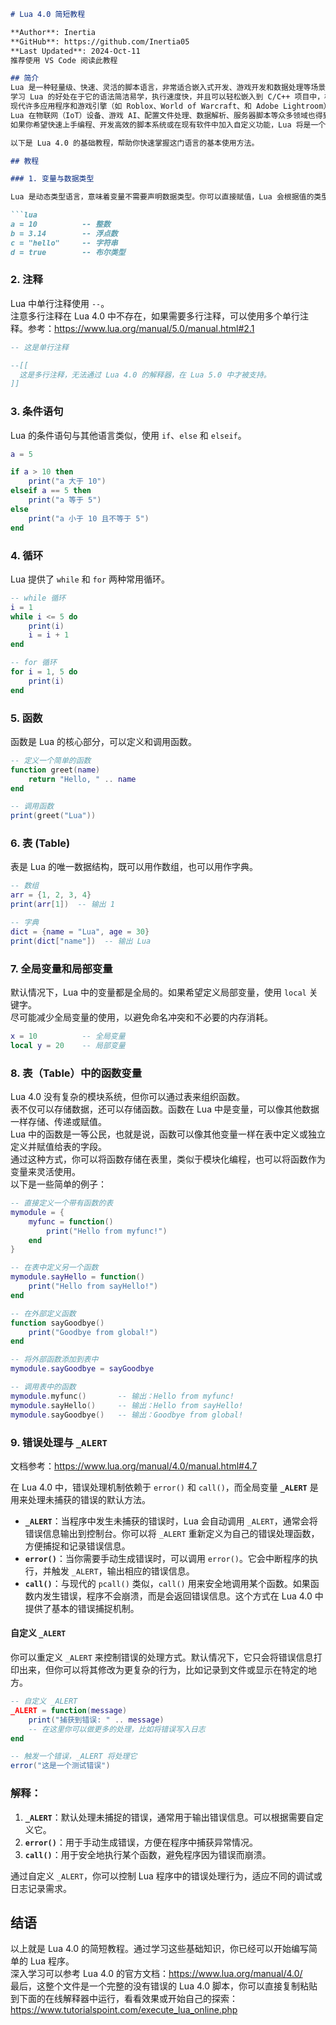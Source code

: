 ```markdown
# Lua 4.0 简短教程

**Author**: Inertia  
**GitHub**: https://github.com/Inertia05  
**Last Updated**: 2024-Oct-11  
推荐使用 VS Code 阅读此教程

## 简介
Lua 是一种轻量级、快速、灵活的脚本语言，非常适合嵌入式开发、游戏开发和数据处理等场景。  
学习 Lua 的好处在于它的语法简洁易学，执行速度快，并且可以轻松嵌入到 C/C++ 项目中，极大地提高开发效率。  
现代许多应用程序和游戏引擎（如 Roblox、World of Warcraft、和 Adobe Lightroom）都采用 Lua 作为脚本引擎，方便开发人员扩展功能和实现高度可定制的行为。  
Lua 在物联网（IoT）设备、游戏 AI、配置文件处理、数据解析、服务器脚本等众多领域也得到了广泛应用。  
如果你希望快速上手编程、开发高效的脚本系统或在现有软件中加入自定义功能，Lua 将是一个非常理想的选择。

以下是 Lua 4.0 的基础教程，帮助你快速掌握这门语言的基本使用方法。

## 教程

### 1. 变量与数据类型

Lua 是动态类型语言，意味着变量不需要声明数据类型。你可以直接赋值，Lua 会根据值的类型自动判断。

```lua
a = 10          -- 整数
b = 3.14        -- 浮点数
c = "hello"     -- 字符串
d = true        -- 布尔类型
```

### 2. 注释

Lua 中单行注释使用 `--`。  
注意多行注释在 Lua 4.0 中不存在，如果需要多行注释，可以使用多个单行注释。参考：https://www.lua.org/manual/5.0/manual.html#2.1

```lua
-- 这是单行注释

--[[
  这是多行注释，无法通过 Lua 4.0 的解释器，在 Lua 5.0 中才被支持。 
]]
```

### 3. 条件语句

Lua 的条件语句与其他语言类似，使用 `if`、`else` 和 `elseif`。

```lua
a = 5

if a > 10 then
    print("a 大于 10")
elseif a == 5 then
    print("a 等于 5")
else
    print("a 小于 10 且不等于 5")
end
```

### 4. 循环

Lua 提供了 `while` 和 `for` 两种常用循环。

```lua
-- while 循环
i = 1
while i <= 5 do
    print(i)
    i = i + 1
end

-- for 循环
for i = 1, 5 do
    print(i)
end
```

### 5. 函数

函数是 Lua 的核心部分，可以定义和调用函数。

```lua
-- 定义一个简单的函数
function greet(name)
    return "Hello, " .. name
end

-- 调用函数
print(greet("Lua"))
```

### 6. 表 (Table)

表是 Lua 的唯一数据结构，既可以用作数组，也可以用作字典。

```lua
-- 数组
arr = {1, 2, 3, 4}
print(arr[1])  -- 输出 1

-- 字典
dict = {name = "Lua", age = 30}
print(dict["name"])  -- 输出 Lua
```

### 7. 全局变量和局部变量

默认情况下，Lua 中的变量都是全局的。如果希望定义局部变量，使用 `local` 关键字。  
尽可能减少全局变量的使用，以避免命名冲突和不必要的内存消耗。

```lua
x = 10          -- 全局变量
local y = 20    -- 局部变量
```

### 8. 表（Table）中的函数变量

Lua 4.0 没有复杂的模块系统，但你可以通过表来组织函数。  
表不仅可以存储数据，还可以存储函数。函数在 Lua 中是变量，可以像其他数据一样存储、传递或赋值。  
Lua 中的函数是一等公民，也就是说，函数可以像其他变量一样在表中定义或独立定义并赋值给表的字段。  
通过这种方式，你可以将函数存储在表里，类似于模块化编程，也可以将函数作为变量来灵活使用。  
以下是一些简单的例子：

```lua
-- 直接定义一个带有函数的表
mymodule = {
    myfunc = function()
        print("Hello from myfunc!")
    end
}

-- 在表中定义另一个函数
mymodule.sayHello = function()
    print("Hello from sayHello!")
end

-- 在外部定义函数
function sayGoodbye()
    print("Goodbye from global!")
end

-- 将外部函数添加到表中
mymodule.sayGoodbye = sayGoodbye

-- 调用表中的函数
mymodule.myfunc()       -- 输出：Hello from myfunc!
mymodule.sayHello()     -- 输出：Hello from sayHello!
mymodule.sayGoodbye()   -- 输出：Goodbye from global!
```

### 9. 错误处理与 `_ALERT`

文档参考：https://www.lua.org/manual/4.0/manual.html#4.7

在 Lua 4.0 中，错误处理机制依赖于 `error()` 和 `call()`，而全局变量 **`_ALERT`** 是用来处理未捕获的错误的默认方法。

- **`_ALERT`**：当程序中发生未捕获的错误时，Lua 会自动调用 `_ALERT`，通常会将错误信息输出到控制台。你可以将 `_ALERT` 重新定义为自己的错误处理函数，方便捕捉和记录错误信息。
- **`error()`**：当你需要手动生成错误时，可以调用 `error()`。它会中断程序的执行，并触发 `_ALERT`，输出相应的错误信息。
- **`call()`**：与现代的 `pcall()` 类似，`call()` 用来安全地调用某个函数。如果函数内发生错误，程序不会崩溃，而是会返回错误信息。这个方式在 Lua 4.0 中提供了基本的错误捕捉机制。

#### 自定义 `_ALERT`

你可以重定义 `_ALERT` 来控制错误的处理方式。默认情况下，它只会将错误信息打印出来，但你可以将其修改为更复杂的行为，比如记录到文件或显示在特定的地方。

```lua
-- 自定义 _ALERT
_ALERT = function(message)
    print("捕获到错误: " .. message)
    -- 在这里你可以做更多的处理，比如将错误写入日志
end

-- 触发一个错误，_ALERT 将处理它
error("这是一个测试错误")
```

### 解释：
1. **`_ALERT`**：默认处理未捕捉的错误，通常用于输出错误信息。可以根据需要自定义它。
2. **`error()`**：用于手动生成错误，方便在程序中捕获异常情况。
3. **`call()`**：用于安全地执行某个函数，避免程序因为错误而崩溃。

通过自定义 `_ALERT`，你可以控制 Lua 程序中的错误处理行为，适应不同的调试或日志记录需求。

## 结语

以上就是 Lua 4.0 的简短教程。通过学习这些基础知识，你已经可以开始编写简单的 Lua 程序。  
深入学习可以参考 Lua 4.0 的官方文档：https://www.lua.org/manual/4.0/  
最后，这整个文件是一个完整的没有错误的 Lua 4.0 脚本，你可以直接复制粘贴到下面的在线解释器中运行，看看效果或开始自己的探索：  
https://www.tutorialspoint.com/execute_lua_online.php
```
